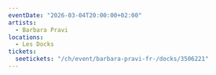 ```yaml
---
eventDate: "2026-03-04T20:00:00+02:00"
artists:
  - Barbara Pravi
locations:
  - Les Docks
tickets:
  seetickets: "/ch/event/barbara-pravi-fr-/docks/3506221"
---
```


